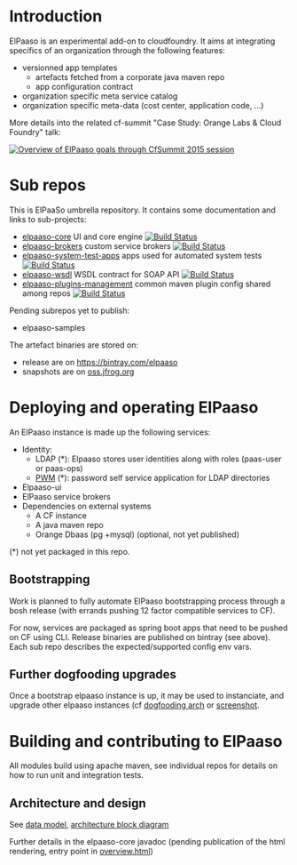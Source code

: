 # Introduction

ElPaaso is an experimental add-on to cloudfoundry. It aims at integrating specifics of an organization through the following features:
* versionned app templates
  * artefacts fetched from a corporate java maven repo
  * app configuration contract
* organization specific meta service catalog 
* organization specific meta-data (cost center, application code, ...)
   
More details into the related cf-summit "Case Study: Orange Labs & Cloud Foundry" talk:

[![Overview of ElPaaso goals through CfSummit 2015 session](https://cloud.githubusercontent.com/assets/4748380/9734992/bafdcdb4-5637-11e5-82e1-6a18d10776ec.png)](http://fr.slideshare.net/gberche/orange-case-study-48927985)

# Sub repos

This is ElPaaSo umbrella repository. It contains some documentation and links to sub-projects:
* [elpaaso-core](https://github.com/Orange-OpenSource/elpaaso-core) UI and core engine  [![Build Status](https://travis-ci.org/Orange-OpenSource/elpaaso-core.svg?branch=master)](https://travis-ci.org/Orange-OpenSource/elpaaso-core)
* [elpaaso-brokers](https://github.com/Orange-OpenSource/elpaaso-brokers) custom service brokers [![Build Status](https://travis-ci.org/Orange-OpenSource/elpaaso-brokers.svg?branch=master)](https://travis-ci.org/Orange-OpenSource/elpaaso-brokers)
* [elpaaso-system-test-apps](https://github.com/Orange-OpenSource/elpaaso-system-test-apps) apps used for automated system tests  [![Build Status](https://travis-ci.org/Orange-OpenSource/elpaaso-system-test-apps.svg?branch=master)](https://travis-ci.org/Orange-OpenSource/elpaaso-system-test-apps)
* [elpaaso-wsdl](https://github.com/Orange-OpenSource/elpaaso-wsdl) WSDL contract for SOAP API  [![Build Status](https://travis-ci.org/Orange-OpenSource/elpaaso-wsdl.svg?branch=master)](https://travis-ci.org/Orange-OpenSource/elpaaso-wsdl)
* [elpaaso-plugins-management](https://github.com/Orange-OpenSource/elpaaso-plugins-management) common maven plugin config shared among repos [![Build Status](https://travis-ci.org/Orange-OpenSource/elpaaso-plugins-management.svg?branch=master)](https://travis-ci.org/Orange-OpenSource/elpaaso-plugins-management)

Pending subrepos yet to publish:
* elpaaso-samples

The artefact binaries are stored on:
* release are on https://bintray.com/elpaaso
* snapshots are on [oss.jfrog.org](https://oss.jfrog.org/webapp/#/artifacts/browse/tree/search/quick/eyJzZWFyY2giOiJxdWljayIsInNlbGVjdGVkUmVwb3NpdG9yaWVzIjpbXSwicXVlcnkiOiJlbHBhYXNvKiJ9)


# Deploying and operating ElPaaso 

An ElPaaso instance is made up the following services:
* Identity:
   * LDAP (*): Elpaaso stores user identities along with roles (paas-user or paas-ops)
   * [PWM](https://github.com/jrivard/pwm) (*): password self service application for LDAP directories
* Elpaaso-ui 
* ElPaaso service brokers
* Dependencies on external systems 
   * A CF instance 
   * A java maven repo
   * Orange Dbaas (pg +mysql) (optional, not yet published)

(*) not yet packaged in this repo.   

## Bootstrapping
   
Work is planned to fully automate ElPaaso bootstrapping process through a bosh release (with errands pushing 12 factor compatible services to CF).

For now, services are packaged as spring boot apps that need to be pushed on CF using CLI. Release binaries are published on bintray (see above). Each sub repo describes the expected/supported config env vars.  

## Further dogfooding upgrades

Once a bootstrap elpaaso instance is up, it may be used to instanciate, and upgrade other elpaaso instances (cf [dogfooding arch](https://github.com/Orange-OpenSource/elpaaso-core/blob/109a6a09f71832d76ca165a59653cfe77e92d9cf/cloud-paas/cloud-paas-logical-model/src/main/java/com/francetelecom/clara/cloud/logicalmodel/samplecatalog/ElPaaSoTomcatLogicalModelCatalog.java#L42) or [screenshot](user_guide/elpaaso_dogfooding_arch.png). 

# Building and contributing to ElPaaso 

All modules build using apache maven, see individual repos for details on how to run unit and integration tests.

## Architecture and design

See [data model](http://fr.slideshare.net/gberche/orange-case-study-48927985/28), [architecture block diagram](http://fr.slideshare.net/gberche/orange-case-study-48927985/29)

Further details in the elpaaso-core javadoc (pending publication of the html rendering, entry point in [overview.html](https://rawgit.com/Orange-OpenSource/elpaaso-core/master/src/main/javadoc/overview.html))

